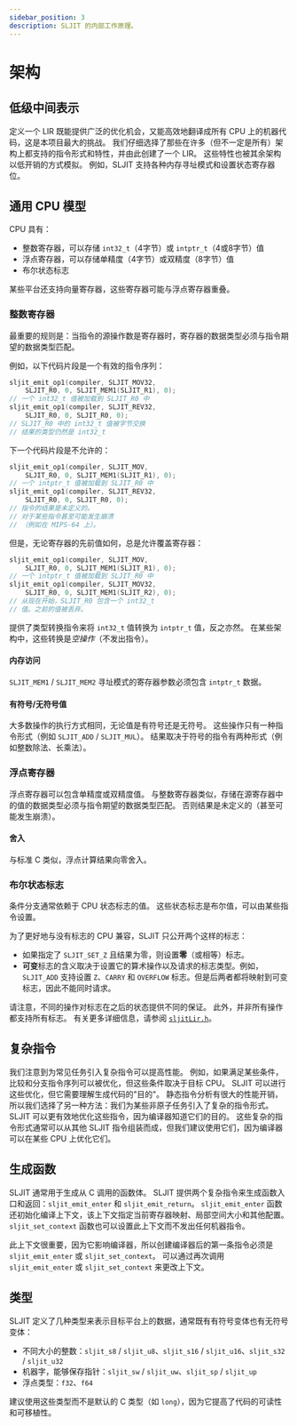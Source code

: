 ```yaml
---
sidebar_position: 3
description: SLJIT 的内部工作原理。
---
```


# 架构

## 低级中间表示

定义一个 LIR 既能提供广泛的优化机会，又能高效地翻译成所有 CPU 上的机器代码，这是本项目最大的挑战。
我们仔细选择了那些在许多（但不一定是所有）架构上都支持的指令形式和特性，并由此创建了一个 LIR。
这些特性也被其余架构以低开销的方式模拟。
例如，SLJIT 支持各种内存寻址模式和设置状态寄存器位。

## 通用 CPU 模型

CPU 具有：
  - 整数寄存器，可以存储 `int32_t`（4字节）或 `intptr_t`（4或8字节）值
  - 浮点寄存器，可以存储单精度（4字节）或双精度（8字节）值
  - 布尔状态标志

某些平台还支持向量寄存器，这些寄存器可能与浮点寄存器重叠。

### 整数寄存器

最重要的规则是：当指令的源操作数是寄存器时，寄存器的数据类型必须与指令期望的数据类型匹配。

例如，以下代码片段是一个有效的指令序列：

```c
sljit_emit_op1(compiler, SLJIT_MOV32,
    SLJIT_R0, 0, SLJIT_MEM1(SLJIT_R1), 0);
// 一个 int32_t 值被加载到 SLJIT_R0 中
sljit_emit_op1(compiler, SLJIT_REV32,
    SLJIT_R0, 0, SLJIT_R0, 0);
// SLJIT_R0 中的 int32_t 值被字节交换
// 结果的类型仍然是 int32_t
```

下一个代码片段是不允许的：

```c
sljit_emit_op1(compiler, SLJIT_MOV,
    SLJIT_R0, 0, SLJIT_MEM1(SLJIT_R1), 0);
// 一个 intptr_t 值被加载到 SLJIT_R0 中
sljit_emit_op1(compiler, SLJIT_REV32,
    SLJIT_R0, 0, SLJIT_R0, 0);
// 指令的结果是未定义的。
// 对于某些指令甚至可能发生崩溃
// （例如在 MIPS-64 上）。
```

但是，无论寄存器的先前值如何，总是允许覆盖寄存器：

```c
sljit_emit_op1(compiler, SLJIT_MOV,
    SLJIT_R0, 0, SLJIT_MEM1(SLJIT_R1), 0);
// 一个 intptr_t 值被加载到 SLJIT_R0 中
sljit_emit_op1(compiler, SLJIT_MOV32,
    SLJIT_R0, 0, SLJIT_MEM1(SLJIT_R2), 0);
// 从现在开始，SLJIT_R0 包含一个 int32_t
// 值。之前的值被丢弃。
```

提供了类型转换指令来将 `int32_t` 值转换为 `intptr_t` 值，反之亦然。
在某些架构中，这些转换是*空操作*（不发出指令）。

#### 内存访问

`SLJIT_MEM1` / `SLJIT_MEM2` 寻址模式的寄存器参数必须包含 `intptr_t` 数据。

#### 有符号/无符号值

大多数操作的执行方式相同，无论值是有符号还是无符号。
这些操作只有一种指令形式（例如 `SLJIT_ADD` / `SLJIT_MUL`）。
结果取决于符号的指令有两种形式（例如整数除法、长乘法）。

### 浮点寄存器

浮点寄存器可以包含单精度或双精度值。
与整数寄存器类似，存储在源寄存器中的值的数据类型必须与指令期望的数据类型匹配。
否则结果是未定义的（甚至可能发生崩溃）。

#### 舍入

与标准 C 类似，浮点计算结果向零舍入。

### 布尔状态标志

条件分支通常依赖于 CPU 状态标志的值。
这些状态标志是布尔值，可以由某些指令设置。

为了更好地与没有标志的 CPU 兼容，SLJIT 只公开两个这样的标志：
  - 如果指定了 `SLJIT_SET_Z` 且结果为零，则设置**零**（或相等）标志。
  - **可变**标志的含义取决于设置它的算术操作以及请求的标志类型。例如，`SLJIT_ADD` 支持设置 `Z`、`CARRY` 和 `OVERFLOW` 标志。但是后两者都将映射到可变标志，因此不能同时请求。

请注意，不同的操作对标志在之后的状态提供不同的保证。
此外，并非所有操作都支持所有标志。
有关更多详细信息，请参阅 [`sljitLir.h`](https://github.com/zherczeg/sljit/blob/master/sljit_src/sljitLir.h)。

## 复杂指令

我们注意到为常见任务引入复杂指令可以提高性能。
例如，如果满足某些条件，比较和分支指令序列可以被优化，但这些条件取决于目标 CPU。
SLJIT 可以进行这些优化，但它需要理解生成代码的"目的"。
静态指令分析有很大的性能开销，所以我们选择了另一种方法：我们为某些非原子任务引入了复杂的指令形式。
SLJIT 可以更有效地优化这些指令，因为编译器知道它们的目的。
这些复杂的指令形式通常可以从其他 SLJIT 指令组装而成，但我们建议使用它们，因为编译器可以在某些 CPU 上优化它们。

## 生成函数

SLJIT 通常用于生成从 C 调用的函数体。
SLJIT 提供两个复杂指令来生成函数入口和返回：`sljit_emit_enter` 和 `sljit_emit_return`。
`sljit_emit_enter` 函数还初始化编译上下文，该上下文指定当前寄存器映射、局部空间大小和其他配置。
`sljit_set_context` 函数也可以设置此上下文而不发出任何机器指令。

此上下文很重要，因为它影响编译器，所以创建编译器后的第一条指令必须是 `sljit_emit_enter` 或 `sljit_set_context`。
可以通过再次调用 `sljit_emit_enter` 或 `sljit_set_context` 来更改上下文。

## 类型

SLJIT 定义了几种类型来表示目标平台上的数据，通常既有有符号变体也有无符号变体：
- 不同大小的整数：`sljit_s8` / `sljit_u8`、`sljit_s16` / `sljit_u16`、`sljit_s32` / `sljit_u32`
- 机器字，能够保存指针：`sljit_sw` / `sljit_uw`、`sljit_sp` / `sljit_up`
- 浮点类型：`f32`、`f64`

建议使用这些类型而不是默认的 C 类型（如 `long`），因为它提高了代码的可读性和可移植性。